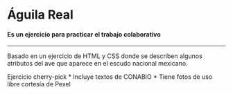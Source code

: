# Águila Real
#### Es un ejercicio para practicar el trabajo colaborativo
<hr>
<p>
Basado en un ejercicio de HTML y CSS donde se describen algunos atributos del ave que aparece en el escudo nacional mexicano.
</p>
Ejercicio cherry-pick
* Incluye textos de CONABIO
* Tiene fotos de uso libre cortesía de Pexel